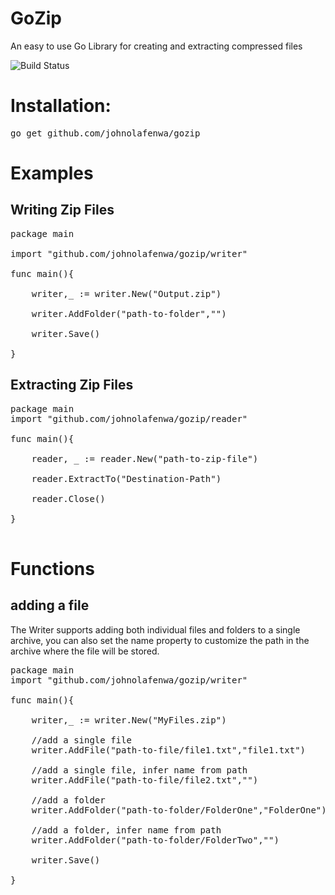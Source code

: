 # GoZip
An easy to use Go Library for creating and extracting compressed files

![Build Status](https://github.com/johnolafenwa/gozip/workflows/Go/badge.svg "Build Status")


# Installation:
<pre>
go get github.com/johnolafenwa/gozip
</pre>

# Examples

## Writing Zip Files
<pre>
package main

import "github.com/johnolafenwa/gozip/writer"

func main(){

    writer,_ := writer.New("Output.zip")
  
    writer.AddFolder("path-to-folder","")
    
    writer.Save()

}
</pre>


## Extracting Zip Files
<pre>
package main
import "github.com/johnolafenwa/gozip/reader"

func main(){

    reader, _ := reader.New("path-to-zip-file")
    
    reader.ExtractTo("Destination-Path")
    
    reader.Close()
  
}

</pre>


# Functions

## adding a file
The Writer supports adding both individual files and folders to a single archive, you can also set the name property to customize the path in the archive where the file will be stored.

<pre>
package main
import "github.com/johnolafenwa/gozip/writer"

func main(){

    writer,_ := writer.New("MyFiles.zip")
    
    //add a single file
    writer.AddFile("path-to-file/file1.txt","file1.txt")
    
    //add a single file, infer name from path
    writer.AddFile("path-to-file/file2.txt","")
    
    //add a folder
    writer.AddFolder("path-to-folder/FolderOne","FolderOne")
    
    //add a folder, infer name from path
    writer.AddFolder("path-to-folder/FolderTwo","")
    
    writer.Save()

}
</pre>
